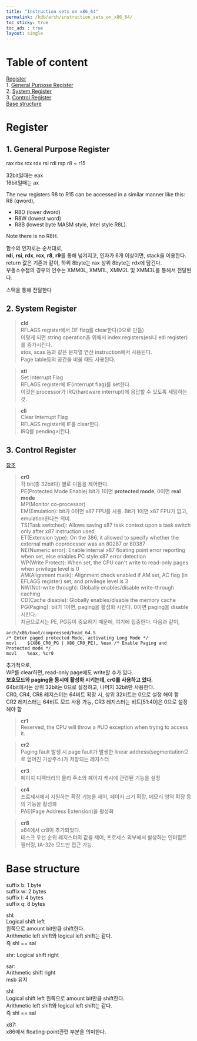 ```yaml
---
title: "Instruction sets on x86_64"
permalink: /kdb/arch/instruction_sets_on_x86_64/
toc_sticky: true
toc_ads : true
layout: single
---
```


# Table of content
[Register](#register)      
	1. [General Purpose Register](#1-general-purpose-register)     
	2. [System Register](#2-system-register)         
    3. [Control Register](#3-control-register)       
[Base structure](##base-structure)      

# Register
## 1. General Purpose Register
rax
rbx
rcx
rdx
rsi
rdi
rsp
r8 ~ r15

32bit일때는 eax    
16bit일때는 ax     

The new registers R8 to R15 can be accessed in a similar manner like this: R8 (qword),     
* R8D (lower dword)      
* R8W (lowest word)     
* R8B (lowest byte MASM style, Intel style R8L).       

Note there is no R8H.       

함수의 인자로는 순서대로,       
**rdi**, **rsi**, **rdx**, **rcx**, **r8**, **r9**를 통해 넘겨지고, 인자가 6개 이상이면, stack을 이용한다.       
return 값은 기존과 같이, 하위 8byte는 rax 상위 8byte는 rdx에 담긴다.      
부동소수점의 경우의 인수는 XMM0L, XMM1L, XMM2L 및 XMM3L를 통해서 전달된다.     

스택을 통해 전달한다
## 2. System Register
> **cld**       
RFLAGS register에서 DF flag를 clear한다(0으로 만듬)    
이렇게 되면 string operation을 위해서 index registers(esi나 edi register)를 증가시킨다.    
stos, scas 등과 같은 문자열 연산 instruction에서 사용된다.    
Page table등의 공간을 비울 때도 사용된다.    

> **sti**      
Set Interrupt Flag    
RFLAGS register에 IF(interrupt flag)를 set한다.     
이것은 processor가 IRQ(hardware interrupt)에 응답할 수 있도록 세팅하는것.     

>  **cli**       
Clear Interrupt Flag    
RFLAGS register에 IF를 clear한다.     
IRQ를 pending시킨다.         

## 3. Control Register
[참조](https://en.wikipedia.org/wiki/Control_register)     
> **cr0**     
각 bit(총 32bit다) 별로 다음을 제어한다.    
PE(Protected Mode Enable) bit가 1이면 **protected mode**, 0이면 **real mode**      
MP(Monitor co-processor)     
EM(Emulation): bit가 0이면 x87 FPU를 사용. Bit가 1이면 x87 FPU가 없고, emulation한다는 의미.    
TS(Task switched): Allows saving x87 task context upon a task switch only after x87 instruction used     
ET(Extension type): On the 386, it allowed to specify whether the external math coprocessor was an 80287 or 80387     
NE(Numeric error): Enable internal x87 floating point error reporting when set, else enables PC style x87 error detection      
WP(Write Protect): When set, the CPU can't write to read-only pages when privilege level is 0     
AM(Alignment mask): Alignment check enabled if AM set, AC flag (in EFLAGS register) set, and privilege level is 3    
NW(Not-write through): Globally enables/disable write-through caching     
CD(Cache disable): Globally enables/disable the memory cache     
PG(Paging): bit가 1이면, paging을 활성화 시킨다. 0이면 paging을 disable 시킨다.     
지금으로서는 PE, PG등이 중요하기 때문에, 여기에 집중한다.
다음과 같이,    
```
arch/x86/boot/compressed/head_64.S
/* Enter paged protected Mode, activating Long Mode */
movl    $(X86_CR0_PG | X86_CR0_PE), %eax /* Enable Paging and Protected mode */
movl    %eax, %cr0
```
추가적으로,     
WP를 clear하면, read-only page에도 write할 수가 있다.     
**보호모드와 paging을 동시에 활성화 시키는데, cr0를 사용하고 있다.**    
64bit에서는 상위 32bit는 0으로 설정하고, 나머지 32bit만 사용한다.      
CR0, CR4, CR8 레지스터는 64비트 확장 시, 상위 32비트는 0으로 설정 해야 함    
CR2 레지스터는 64비트 모드 사용 가능, CR3 레지스터는 비트[51:40]은 0으로 설정 해야 함     

> **cr1**     
Reserved, the CPU will throw a #UD exception when trying to access it.    

> **cr2**     
Paging fault 발생 시 page fault가 발생한 linear address(segmentation으로 얻어진 가상주소)가 저장되는 레지스터     

> **cr3**     
페이지 디렉터리의 물리 주소와 페이지 캐시에 관련된 기능을 설정     

> **cr4**      
프로세서에서 지원하는 확장 기능을 제어, 페이지 크기 확장, 메모리 영역 확장 등의 기능을 활성화     
PAE(Page Address Extension)을 활성화     

> **cr8**      
x64에서 cr8이 추가되었다.     
테스크 우선 순위 레지스터의 값을 제어, 프로세스 외부에서 발생하는 인터럽트 필터링, IA-32e 모드만 접근 가능.        

# Base structure
suffix b: 1 byte    
suffix w: 2 bytes    
suffix l: 4 bytes     
suffix q: 8 bytes     

shl:     
Logical shift left    
왼쪽으로 amount bit만큼 shift한다.    
Arithmetic left shift와 logical left shift는 같다.     
즉 shl == sal    

shr:
Logical shift right    

sar:    
Arithmetic shift right      
msb 유지      

shl:     
Logical shift left 왼쪽으로 amount bit만큼 shift한다.     
Arithmetic left shift와 logical left shift는 같다.     
즉 shl == sal     

x87:     
x86에서 floating-point관련 부분을 의미한다.      


